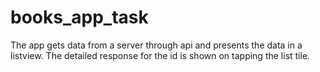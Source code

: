 # books_app_task

The app gets data from a server through api 
and presents the data in a listview. The 
detailed response for the id is shown on 
tapping the list tile.
